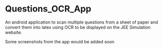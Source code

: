 # Questions_OCR_App
An android application to scan multiple questions from a sheet of paper and convert them into latex using OCR to be displayed on the JEE Simulation website.

Some screenshots from the app would be added soon

